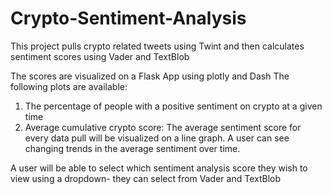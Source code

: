 # Crypto-Sentiment-Analysis

This project pulls crypto related tweets using Twint and then calculates sentiment scores using Vader and TextBlob

The scores are visualized on a Flask App using plotly and Dash
The following plots are available:
1. The percentage of people with a positive sentiment on crypto at a given time 
2. Average cumulative crypto score: The average sentiment score for every data pull will be visualized on a line graph. A user can see changing trends in the average sentiment over time. 


A user will be able to select which sentiment analysis score they wish to view using a dropdown- they can select from Vader and TextBlob
